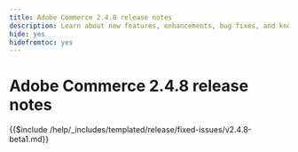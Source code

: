 ```yaml
---
title: Adobe Commerce 2.4.8 release notes
description: Learn about new features, enhancements, bug fixes, and known issues in the 2.4.8 Adobe Commerce release.
hide: yes
hidefromtoc: yes
---
```


# Adobe Commerce 2.4.8 release notes

{{$include /help/_includes/templated/release/fixed-issues/v2.4.8-beta1.md}}

